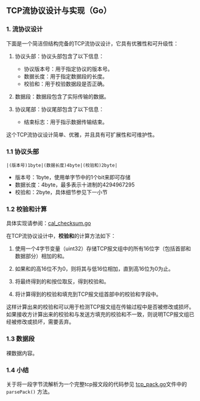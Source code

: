 ## TCP流协议设计与实现（Go）

### 1. 流协议设计

下面是一个简洁但结构完备的TCP流协议设计，它具有优雅性和可升级性：

1. 协议头部：协议头部包含了以下信息：
   - 协议版本号：用于指定协议的版本号。
   - 数据长度：用于指定数据段的长度。
   - 校验和：用于校验数据段是否正确。

2. 数据段：数据段包含了实际传输的数据。

3. 协议尾部：协议尾部包含了以下信息：
   - 结束标志：用于指示数据传输结束。

这个TCP流协议设计简单、优雅，并且具有可扩展性和可维护性。

### 1.1 协议头部
```shell
|(版本号)1byte|(数据长度)4byte|(校验和)2byte|
```

- 版本号：1byte，使用单字节中的1个bit来即可存储
- 数据长度：4byte，最多表示十进制的4294967295
- 校验和：2byte，具体细节参见下一小节

### 1.2 校验和计算

具体实现请参阅：[cal_checksum.go](./cal_checksum.go)

在TCP流协议设计中，**校验和**的计算方法如下：

1. 使用一个4字节变量（uint32）存储TCP报文组中的所有16位字（包括首部和数据部分）相加的和。

2. 如果和的高16位不为0，则将其与低16位相加，直到高16位为0为止。

3. 将最终得到的和按位取反，得到校验和。

4. 将计算得到的校验和填充到TCP报文组首部中的校验和字段中。

这样计算出来的校验和可以用于检测TCP报文组在传输过程中是否被修改或损坏。如果接收方计算出来的校验和与发送方填充的校验和不一致，则说明TCP报文组已经被修改或损坏，需要丢弃。

### 1.3 数据段
裸数据内容。

### 1.4 小结
关于将一段字节流解析为一个完整tcp报文段的代码参见 [tcp_pack.go](./tcp_pack.go)文件中的 `parsePack()` 方法。